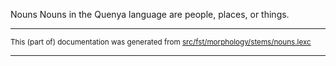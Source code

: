 Nouns
Nouns in the Quenya language are people, places, or things.

* * *

<small>This (part of) documentation was generated from [src/fst/morphology/stems/nouns.lexc](https://github.com/giellalt/lang-qya/blob/main/src/fst/morphology/stems/nouns.lexc)</small>

---

